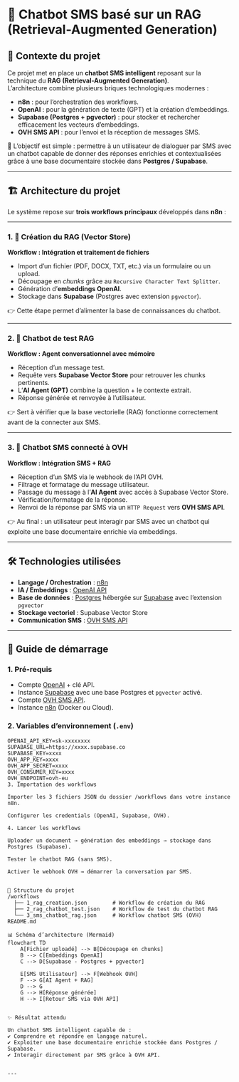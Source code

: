 # 🤖 Chatbot SMS basé sur un RAG (Retrieval-Augmented Generation)

## 📌 Contexte du projet
Ce projet met en place un **chatbot SMS intelligent** reposant sur la technique du **RAG (Retrieval-Augmented Generation)**.  
L’architecture combine plusieurs briques technologiques modernes :  

- **n8n** : pour l’orchestration des workflows.  
- **OpenAI** : pour la génération de texte (GPT) et la création d’embeddings.  
- **Supabase (Postgres + pgvector)** : pour stocker et rechercher efficacement les vecteurs d’embeddings.  
- **OVH SMS API** : pour l’envoi et la réception de messages SMS.  

🎯 L’objectif est simple : permettre à un utilisateur de dialoguer par SMS avec un chatbot capable de donner des réponses enrichies et contextualisées grâce à une base documentaire stockée dans **Postgres / Supabase**.

---

## 🏗️ Architecture du projet

Le système repose sur **trois workflows principaux** développés dans **n8n** :

---

### 1. 🚀 Création du RAG (Vector Store)
**Workflow : Intégration et traitement de fichiers**
- Import d’un fichier (PDF, DOCX, TXT, etc.) via un formulaire ou un upload.  
- Découpage en *chunks* grâce au `Recursive Character Text Splitter`.  
- Génération d’**embeddings OpenAI**.  
- Stockage dans **Supabase** (Postgres avec extension `pgvector`).  

👉 Cette étape permet d’alimenter la base de connaissances du chatbot.

---

### 2. 💬 Chatbot de test RAG
**Workflow : Agent conversationnel avec mémoire**
- Réception d’un message test.  
- Requête vers **Supabase Vector Store** pour retrouver les chunks pertinents.  
- L’**AI Agent (GPT)** combine la question + le contexte extrait.  
- Réponse générée et renvoyée à l’utilisateur.  

👉 Sert à vérifier que la base vectorielle (RAG) fonctionne correctement avant de la connecter aux SMS.

---

### 3. 📲 Chatbot SMS connecté à OVH
**Workflow : Intégration SMS + RAG**
- Réception d’un SMS via le webhook de l’API OVH.  
- Filtrage et formatage du message utilisateur.  
- Passage du message à l’**AI Agent** avec accès à Supabase Vector Store.  
- Vérification/formatage de la réponse.  
- Renvoi de la réponse par SMS via un `HTTP Request` vers **OVH SMS API**.  

👉 Au final : un utilisateur peut interagir par SMS avec un chatbot qui exploite une base documentaire enrichie via embeddings.

---

## 🛠️ Technologies utilisées

- **Langage / Orchestration** : [n8n](https://n8n.io/)  
- **IA / Embeddings** : [OpenAI API](https://platform.openai.com/)  
- **Base de données** : [Postgres](https://www.postgresql.org/) hébergée sur [Supabase](https://supabase.com/) avec l’extension `pgvector`  
- **Stockage vectoriel** : Supabase Vector Store  
- **Communication SMS** : [OVH SMS API](https://www.ovh.com/)  

---

## 🚀 Guide de démarrage

### 1. Pré-requis
- Compte [OpenAI](https://platform.openai.com/) + clé API.  
- Instance [Supabase](https://supabase.com/) avec une base Postgres et `pgvector` activé.  
- Compte [OVH SMS API](https://www.ovh.com/).  
- Instance [n8n](https://n8n.io/) (Docker ou Cloud).  

### 2. Variables d’environnement (`.env`)
```env
OPENAI_API_KEY=sk-xxxxxxxx
SUPABASE_URL=https://xxxx.supabase.co
SUPABASE_KEY=xxxx
OVH_APP_KEY=xxxx
OVH_APP_SECRET=xxxx
OVH_CONSUMER_KEY=xxxx
OVH_ENDPOINT=ovh-eu
3. Importation des workflows

Importer les 3 fichiers JSON du dossier /workflows dans votre instance n8n.

Configurer les credentials (OpenAI, Supabase, OVH).

4. Lancer les workflows

Uploader un document → génération des embeddings → stockage dans Postgres (Supabase).

Tester le chatbot RAG (sans SMS).

Activer le webhook OVH → démarrer la conversation par SMS.


📂 Structure du projet
/workflows
  ├── 1_rag_creation.json        # Workflow de création du RAG
  ├── 2_rag_chatbot_test.json    # Workflow de test du chatbot RAG
  └── 3_sms_chatbot_rag.json     # Workflow chatbot SMS (OVH)
README.md

📊 Schéma d’architecture (Mermaid)
flowchart TD
    A[Fichier uploadé] --> B[Découpage en chunks]
    B --> C[Embeddings OpenAI]
    C --> D[Supabase - Postgres + pgvector]

    E[SMS Utilisateur] --> F[Webhook OVH]
    F --> G[AI Agent + RAG]
    D --> G
    G --> H[Réponse générée]
    H --> I[Retour SMS via OVH API]

    
✨ Résultat attendu

Un chatbot SMS intelligent capable de :
✔️ Comprendre et répondre en langage naturel.
✔️ Exploiter une base documentaire enrichie stockée dans Postgres / Supabase.
✔️ Interagir directement par SMS grâce à OVH API.


---

